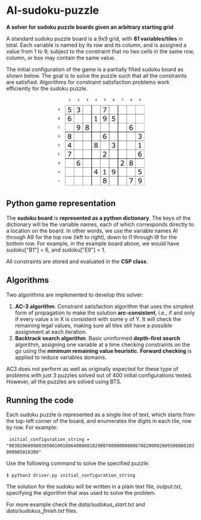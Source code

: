 # AI-sudoku-puzzle
<b>A solver for sudoku puzzle boards given an arbitrary starting grid</b>

A standard sudoku puzzle board is a 9x9 grid, with <b>81 variables/tiles</b> in total. Each variable is named by its row and its column, and is assigned a value from 1 to 9, subject to the constraint that no two cells in the same row, column, or box may contain the same value. 

The initial configuration of the game is a partially filled sudoku board as shown below. The goal is to solve the puzzle such that all the constraints are satisfied. Algorithms for constraint satisfaction problems work efficiently for the sudoku puzzle.

<p align="center">
  <img src="initial-configuration.png" alt="Sudoku Board Initial Confguration Example" width="240" height="240">
</p>


## Python game representation

The <b>sudoku board</b> is <b>represented as a python dictionary</b>. The keys of the dictionary will be the variable names, each of which corresponds directly to a location on the board. In other words, we use the variable names Al through A9 for the top row (left to right), down to I1 through I9 for the bottom row. For example, in the example board above, we would have sudoku["B1"] = 6, and sudoku["E9"] = 1. 

All constraints are stored and evaluated in the <b>CSP class</b>.

## Algorithms

Two algorithms are implemented to develop this solver:

1. <b>AC-3 algorithm</b>. Constraint satisfaction algorithm that uses the simplest form of propagation to make the solution <b>arc-consistent</b>, i.e., if and only if every value x in X is consistent with some y of Y. It will check the remaining legal values, making sure all tiles still have a possible assignment at each iteration.
2. <b>Backtrack search algorithm</b>. Basic uninformed <b>depth-first search</b> algorithm, assigning one variable at a time checking constraints on the go using the <b>minimum remaining value heuristic</b>. <b>Forward checking</b> is applied to reduce variables domains.

AC3 does not perform as well as originally expected for these type of problems with just 3 puzzles solved out of 400 initial configurations tested. However, all the puzzles are solved using BTS. 

## Running the code

Each sudoku puzzle is represented as a single line of text, which starts from the top-left corner of the board, and enumerates the digits in each tile, row by row. For example:

<code> initial_configuration_string = "003020600900305001001806400008102900700000008006708200002609500800203009005010300"</code>

Use the following command to solve the specified puzzle:

<code>$ python3 driver.py initial_configuration_string</code>

The solution for the sudoku will be written in a plain text file, <i>output.txt</i>, specifying the algorithm that was used to solve the problem.

For more example check the <i>data/sudokus_start.txt</i> and <i>data/sudokus_finish.txt</i> files.
